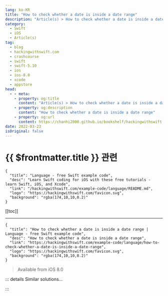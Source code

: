 ```yaml
---
lang: ko-KR
title: "How to check whether a date is inside a date range"
description: "Article(s) > How to check whether a date is inside a date range"
category:
  - Swift
  - iOS
  - Article(s)
tag: 
  - blog
  - hackingwithswift.com
  - crashcourse
  - swift
  - swift-5.10
  - ios
  - ios-8.0
  - xcode
  - appstore
head:
  - - meta:
    - property: og:title
      content: "Article(s) > How to check whether a date is inside a date range"
    - property: og:description
      content: "How to check whether a date is inside a date range"
    - property: og:url
      content: https://chanhi2000.github.io/bookshelf/hackingwithswift.com/example-code/language/how-to-check-whether-a-date-is-inside-a-date-range.html
date: 2022-03-23
isOriginal: false
---
```


# {{ $frontmatter.title }} 관련

```component VPCard
{
  "title": "Language - free Swift example code",
  "desc": "Learn Swift coding for iOS with these free tutorials - learn Swift, iOS, and Xcode",
  "link": "/hackingwithswift.com/example-code/language/README.md",
  "logo": "https://hackingwithswift.com/favicon.svg",
  "background": "rgba(174,10,10,0.2)"
}
```

[[toc]]

---

```component VPCard
{
  "title": "How to check whether a date is inside a date range | Language - free Swift example code",
  "desc": "How to check whether a date is inside a date range",
  "link": "https://hackingwithswift.com/example-code/language/how-to-check-whether-a-date-is-inside-a-date-range",
  "logo": "https://hackingwithswift.com/favicon.svg",
  "background": "rgba(174,10,10,0.2)"
}
```

> Available from iOS 8.0

<!-- TODO: 작성 -->

<!-- 
Everyone knows you can create ranges from two integers such as `1...5`, but few people realize the same applies to dates. This means you can create a date range using the same closed-range operator (`...`) and half-open range operator (`..<`) you already know, allowing you to check whether one date lies inside a range.

For example, we could create three `Date` objects like this:

```swift
let now = Date.now
let soon = Date.now.addingTimeInterval(5000)
let later = Date.now.addingTimeInterval(10000)
```

We can then compare `now` and `later` into a single range like this:

```swift
let range = now...later
```

Finally, we can check whether that range contains the `soon` date using the `contains()` method of ranges, like this:

```swift
if range.contains(soon) {
    print("The date is inside the range")
} else {
    print("The date is outside the range")
}
```

-->

::: details Similar solutions…

<!--
/example-code/language/how-to-check-whether-an-integer-lies-inside-a-range">How to check whether an integer lies inside a range 
/example-code/system/how-to-check-whether-one-date-is-similar-to-another">How to check whether one date is similar to another 
/example-code/language/check-whether-all-items-in-an-array-match-a-condition">Check whether all items in an array match a condition 
/example-code/strings/how-to-check-whether-a-string-contains-any-words-from-an-array">How to check whether a string contains any words from an array 
/example-code/uikit/how-to-check-whether-an-iphone-or-ipad-is-upside-down-or-face-up">How to check whether an iPhone or iPad is upside down or face up</a>
-->

:::

